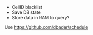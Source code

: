  - CellID blacklist
 - Save DB state
 - Store data in RAM to query?

Use https://github.com/dbader/schedule